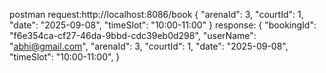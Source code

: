 postman request:http://localhost:8086/book
{
  "arenaId": 3,
  "courtId": 1,
  "date": "2025-09-08",
  "timeSlot": "10:00-11:00"
}
response:
{
    "bookingId": "f6e354ca-cf27-46da-9bbd-cdc39eb0d298",
    "userName": "abhi@gmail.com",
    "arenaId": 3,
    "courtId": 1,
    "date": "2025-09-08",
    "timeSlot": "10:00-11:00",
    }
    
